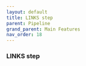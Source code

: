 ```yaml
---
layout: default
title: LINKS step
parent: Pipeline
grand_parent: Main Features
nav_order: 18
---
```

### LINKS step
